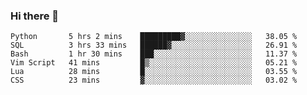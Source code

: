 ### Hi there 👋

<!--
**gustavkrist/gustavkrist** is a ✨ _special_ ✨ repository because its `README.md` (this file) appears on your GitHub profile.

Here are some ideas to get you started:

- 🔭 I’m currently working on ...
- 🌱 I’m currently learning ...
- 👯 I’m looking to collaborate on ...
- 🤔 I’m looking for help with ...
- 💬 Ask me about ...
- 📫 How to reach me: ...
- 😄 Pronouns: ...
- ⚡ Fun fact: ...
-->

<!--START_SECTION:waka-->

```text
Python       5 hrs 2 mins    █████████▓░░░░░░░░░░░░░░░   38.05 %
SQL          3 hrs 33 mins   ██████▓░░░░░░░░░░░░░░░░░░   26.91 %
Bash         1 hr 30 mins    ███░░░░░░░░░░░░░░░░░░░░░░   11.37 %
Vim Script   41 mins         █▒░░░░░░░░░░░░░░░░░░░░░░░   05.21 %
Lua          28 mins         █░░░░░░░░░░░░░░░░░░░░░░░░   03.55 %
CSS          23 mins         ▓░░░░░░░░░░░░░░░░░░░░░░░░   03.02 %
```

<!--END_SECTION:waka-->
